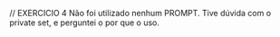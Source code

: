 // EXERCICIO 4 
Não foi utilizado nenhum PROMPT.
Tive dúvida com o private set, e perguntei o por que o uso.